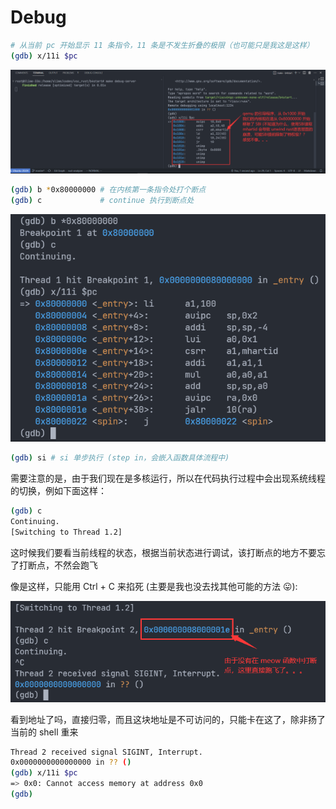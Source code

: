 # Debug

```bash
# 从当前 pc 开始显示 11 条指令，11 条是不发生折叠的极限（也可能只是我这是这样）
(gdb) x/11i $pc
```

![qemu-boot](img/qemu-boot.bmp)

```bash
(gdb) b *0x80000000 # 在内核第一条指令处打个断点
(gdb) c             # continue 执行到断点处
```

![_entry](img/_entry.bmp)

```bash
(gdb) si # si 单步执行 (step in，会嵌入函数具体流程中)
```

需要注意的是，由于我们现在是多核运行，所以在代码执行过程中会出现系统线程的切换，例如下面这样：

```bash
(gdb) c
Continuing.
[Switching to Thread 1.2]
```

这时候我们要看当前线程的状态，根据当前状态进行调试，该打断点的地方不要忘了打断点，不然会跑飞

像是这样，只能用 Ctrl + C 来掐死 (主要是我也没去找其他可能的方法 😛):

![ctrl-c](img/ctrl-c.bmp)

看到地址了吗，直接归零，而且这块地址是不可访问的，只能卡在这了，除非扬了当前的 shell 重来

```bash
Thread 2 received signal SIGINT, Interrupt.
0x0000000000000000 in ?? ()
(gdb) x/11i $pc
=> 0x0: Cannot access memory at address 0x0
(gdb)
```
